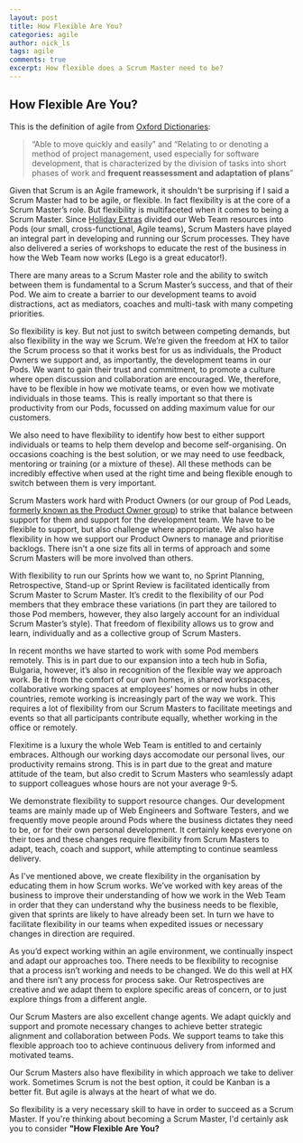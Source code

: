 ```yaml
---
layout: post
title: How Flexible Are You?
categories: agile
author: nick_ls
tags: agile
comments: true
excerpt: How flexible does a Scrum Master need to be?
---
```


## How Flexible Are You?

This is the definition of agile from [Oxford Dictionaries](http://www.oxforddictionaries.com/definition/english/agile):
>“Able to move quickly and easily” and “Relating to or denoting a method of project management, used especially for software development, that is characterized by the division of tasks into short phases of work and **frequent reassessment and adaptation of plans**”

Given that Scrum is an Agile framework, it shouldn't be surprising if I said a Scrum Master had to be agile, or flexible. In fact flexibility is at the core of a Scrum Master’s role. But flexibility is multifaceted when it comes to being a Scrum Master. Since [Holiday Extras](http://www.holidayextras.co.uk/) divided our Web Team resources into Pods (our small, cross-functional, Agile teams), Scrum Masters have played an integral part in developing and running our Scrum processes. They have also delivered a series of workshops to educate the rest of the business in how the Web Team now works (Lego is a great educator!). 

There are many areas to a Scrum Master role and the ability to switch between them is fundamental to a Scrum Master’s success, and that of their Pod. We aim to create a barrier to our development teams to avoid distractions, act as mediators, coaches and multi-task with many competing priorities.

So flexibility is key. But not just to switch between competing demands, but also flexibility in the way we Scrum. We’re given the freedom at HX to tailor the Scrum process so that it works best for us as individuals, the Product Owners we support and, as importantly, the development teams in our Pods. We want to gain their trust and commitment, to promote a culture where open discussion and collaboration are encouraged. We, therefore, have to be flexible in how we motivate teams, or even how we motivate individuals in those teams. This is really important so that there is productivity from our Pods, focussed on adding maximum value for our customers.

We also need to have flexibility to identify how best to either support individuals or teams to help them develop and become self-organising. On occasions coaching is the best solution, or we may need to use feedback, mentoring or training (or a mixture of these). All these methods can be incredibly effective when used at the right time and being flexible enough to switch between them is very important.

Scrum Masters work hard with Product Owners (or our group of Pod Leads, [formerly known as the Product Owner group](http://tech.holidayextras.co.uk/product/owner,/pod/lead/2016/05/31/the-group-formerly-known-as-pos/)) to strike that balance between support for them and support for the development team. We have to be flexible to support, but also challenge where appropriate. We also have flexibility in how we support our Product Owners to manage and prioritise backlogs. There isn't a one size fits all in terms of approach and some Scrum Masters will be more involved than others.

With flexibility to run our Sprints how we want to, no Sprint Planning, Retrospective, Stand-up or Sprint Review is facilitated identically from Scrum Master to Scrum Master. It’s credit to the flexibility of our Pod members that they embrace these variations (in part they are tailored to those Pod members, however, they also largely account for an individual Scrum Master’s style). That freedom of flexibility allows us to grow and learn, individually and as a collective group of Scrum Masters.

In recent months we have started to work with some Pod members remotely. This is in part due to our expansion into a tech hub in Sofia, Bulgaria, however, it’s also in recognition of the flexible way we approach work. Be it from the comfort of our own homes, in shared workspaces, collaborative working spaces at employees’ homes or now hubs in other countries, remote working is increasingly part of the way we work. This requires a lot of flexibility from our Scrum Masters to facilitate meetings and events so that all participants contribute equally, whether working in the office or remotely.

Flexitime is a luxury the whole Web Team is entitled to and certainly embraces. Although our working days accomodate our personal lives, our productivity remains strong. This is in part due to the great and mature attitude of the team, but also credit to Scrum Masters who seamlessly adapt to support colleagues whose hours are not your average 9-5.

We demonstrate flexibility to support resource changes. Our development teams are mainly made up of Web Engineers and Software Testers, and we frequently move people around Pods where the business dictates they need to be, or for their own personal development. It certainly keeps everyone on their toes and these changes require flexibility from Scrum Masters to adapt, teach, coach and support, while attempting to continue seamless delivery.

As I've mentioned above, we create flexibility in the organisation by educating them in how Scrum works. We’ve worked with key areas of the business to improve their understanding of how we work in the Web Team in order that they can understand why the business needs to be flexible, given that sprints are likely to have already been set. In turn we have to facilitate flexibility in our teams when expedited issues or necessary changes in direction are required.

As you’d expect working within an agile environment, we continually inspect and adapt our approaches too. There needs to be flexibility to recognise that a process isn’t working and needs to be changed. We do this well at HX and there isn’t any process for process sake. Our Retrospectives are creative and we adapt them to explore specific areas of concern, or to just explore things from a different angle.

Our Scrum Masters are also excellent change agents. We adapt quickly and support and promote necessary changes to achieve better strategic alignment and collaboration between Pods. We support teams to take this flexible approach too to achieve continuous delivery from informed and motivated teams.

Our Scrum Masters also have flexibility in which approach we take to deliver work. Sometimes Scrum is not the best option, it could be Kanban is a better fit. But agile is always at the heart of what we do.

So flexibility is a very necessary skill to have in order to succeed as a Scrum Master. If you're thinking about becoming a Scrum Master, I'd certainly ask you to consider **"How Flexible Are You?**


